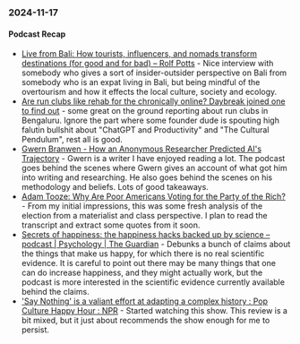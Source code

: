 ### 2024-11-17
#### Podcast Recap
- [Live from Bali: How tourists, influencers, and nomads transform destinations (for good and for bad) – Rolf Potts](https://rolfpotts.com/podcast/how-tourists-transform-destinations/) - Nice interview with somebody who gives a sort of insider-outsider perspective on Bali from somebody who is an expat living in Bali, but being mindful of the overtourism and how it effects the local culture, society and ecology.
- [Are run clubs like rehab for the chronically online? Daybreak joined one to find out](https://www.listennotes.com/podcasts/daybreak/are-run-clubs-like-rehab-for-ySR1kQ-Z8Cc/) - some great on the ground reporting about run clubs in Bengaluru. Ignore the part where some founder dude is spouting high falutin bullshit about "ChatGPT and Productivity" and "The Cultural Pendulum", rest all is good.
- [Gwern Branwen - How an Anonymous Researcher Predicted AI's Trajectory](https://www.dwarkeshpatel.com/p/gwern-branwen) - Gwern is a writer I have enjoyed reading a lot. The podcast goes behind the scenes where Gwern gives an account of what got him into writing and researching. He also goes behind the scenes on his methodology and beliefs. Lots of good takeaways.
- [Adam Tooze: Why Are Poor Americans Voting for the Party of the Rich?](https://foreignpolicy.com/podcasts/ones-and-tooze/why-are-poor-americans-voting-for-the-party-of-the-rich/) - From my initial impressions, this was some fresh analysis of the election from a materialist and class perspective. I plan to read the transcript and extract some quotes from it soon.
- [Secrets of happiness: the happiness hacks backed up by science – podcast | Psychology | The Guardian](https://www.theguardian.com/science/audio/2024/nov/14/secrets-of-happiness-the-happiness-hacks-backed-up-by-science-podcast) - Debunks a bunch of claims about the things that make us happy, for which there is no real scientific evidence. It is careful to point out there may be many things that one can do increase happiness, and they might actually work, but the podcast is more interested in the scientific evidence currently available behind the claims.
- ['Say Nothing' is a valiant effort at adapting a complex history : Pop Culture Happy Hour : NPR](https://www.npr.org/2024/11/14/1212866787/say-nothing-is-a-valiant-effort-at-adapting-a-complex-history) - Started watching this show. This review is a bit mixed, but it just about recommends the show enough for me to persist.

